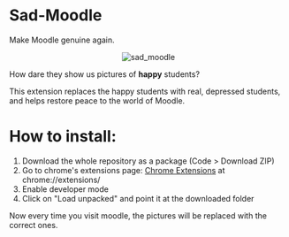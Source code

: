 # Sad-Moodle
Make Moodle genuine again.
<div align="center">
<img alt="sad_moodle" src="https://i.imgur.com/CKQUROV.png">
</div>

How dare they show us pictures of **happy** students?

This extension replaces the happy students with real, depressed students, and helps restore peace to the world of Moodle.

# How to install:
1. Download the whole repository as a package (Code > Download ZIP)
2. Go to chrome's extensions page: [Chrome Extensions](chrome://extensions/) at chrome://extensions/
3. Enable developer mode
4. Click on "Load unpacked" and point it at the downloaded folder

Now every time you visit moodle, the pictures will be replaced with the correct ones.